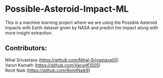 # Possible-Asteroid-Impact-ML
This is a machine learning project where we are using the Possible Asteroid Impacts with Earth dataset given by NASA and predict the impact along with more insight extraction.

## Contributors:
Nihal Srivastava (https://github.com/Nihal-Srivastava05)  
Varun Kamath (https://github.com/VarunK1505)  
Ronit Naik (https://github.com/RonitNaik9)  
